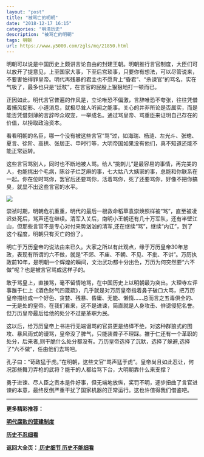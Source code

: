 ```yaml
---
layout: "post"
title: "被骂亡的明朝"
date: "2018-12-17 16:15"
categories: "明清历史"
description: "被骂亡的明朝"
tags: 明朝
url: https://www.y5000.com/zgls/mq/21850.html
---
```






明朝可以说是中国历史上颇讲言论自由的封建王朝。明朝推行言官制度，大臣们可以放开了提意见，上至国家大事，下至后宫琐事，只要你有想法，可以尽管说来，不要害怕得罪皇帝。明代再残暴的君主也不愿背上“昏君”、“杀谏官”的骂名，实在气极了，最多也只是“廷杖”，在言官的屁股上狠狠地打一顿而已。

正因如此，明代言官普遍的作风是，立论唯恐不偏激，言辞唯恐不夸张，往往凭借着捕风捉影、小道消息，就极尽耸人听闻之能事。关心的并非所论是否属实，而是能否凭借刻薄的言辞哗众取宠，一举成名。通过骂皇帝、骂重臣来证明自己存在的价值，以捞取政治资本。

看看明朝的名臣，哪一个没有被这些言官“骂”过，如海瑞、杨涟、左光斗、张璁、夏言、徐阶、高拱、张居正、申时行等，大明帝国如果没有他们，真不知道还能不能正常运转。

这些言官骂别人，同时也不断地被人骂。给人“挑刺儿”是最容易的事情，再完美的人，也能挑出个毛病，陈谷子烂芝麻的事，七大姑八大姨家的事，总能和你联系在一起。你在位时骂你，罢官后还要骂你，活着骂你，死了还要骂你，好像不把你搞臭，就显不出这些言官的水平。

![](https://img.y5000.com/uploads/allimg/170524/11-1F524102P9420.jpg)

崇祯时期，明朝危机重重，明代的最后一根救命稻草袁崇焕照样被“骂”，直至被凌迟处死后，骂声还在继续。清军入关后，南明小王朝还有几十万军队，还有半壁江山，但那些言官不是专心对付来势汹汹的清军,还在继续“骂”，继续“内讧”，到了这个程度，明朝只有灭亡的份了。

明亡于万历皇帝的说法由来已久。大家之所以有此观点，缘于万历皇帝30年怠政，表现有所谓的六不做，就是“不郊、不庙、不朝、不见、不批、不讲”。万历执政前10年，是明朝一个辉煌的瞬间，文治武功都十分出色，万历为何突然要“六不做”呢？也是被言官骂成这样子的。

敢于骂皇上，直接骂，毫不留情地骂，在中国历史上以明朝最为突出。大理寺左评事雒于仁上《酒色财气四箴疏》，几乎就是对万历皇帝指着鼻子破口大骂，把万历皇帝描绘成一个好色、贪婪、残暴、昏庸、无能、懒惰……总而言之五毒俱全的、一无是处的皇帝。在我们看来，这不是进谏，简直就是人身攻击、俳谤侵犯名誉。但万历皇帝最后给他的处分不过是革职为民。

这以后，给万历皇帝上书进行无端谩骂的官员更是络绎不绝，对这种群狼式的围攻、暴风雨式的谩骂，皇帝没了脾气，只能装聋子不理踩。雒于仁还有一个革职的处分，后来者,则干脆什么处分都没有。万历皇帝选择了沉默，选择了躲避,选择了“六不做”，任由他们去骂吧。

孔子曰：“苛政猛于虎。”在明朝，这些文官“骂声猛于虎”。皇帝尚且如此忍让，何况那些舞刀弄枪的武将？能干的人都给骂下台，大明朝靠什么来支撑？

勇于进谏、尽人臣之责本是件好事，但无端地放纵，奖罚不明，逐步扭曲了言官进谏的本意，最终反倒严重干扰了国家机器的正常运行。这也许值得我们借鉴吧。

* * *

**更多精彩推荐：**

**[明代腐败的营建制度](https://www.y5000.com/zgls/mq/21852.html)**

**[历史不忍细看](https://www.y5000.com/zgls/21854.html)**

**返回大全页：[ 历史细节 历史不能细看](https://www.y5000.com/zgls/21864.html)**
